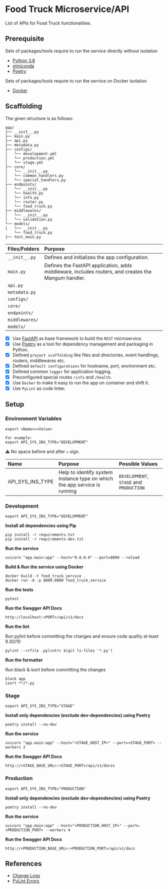 # Food Truck Microservice/API

List of APIs for Food Truck functionalities.

## Prerequisite

Sets of packages/tools require to run the service directly without isolation

* [Python 3.8](https://www.python.org/downloads/)
* [miniconda](https://docs.conda.io/en/latest/miniconda.html)
* [Poetry](https://python-poetry.org/)

Sets of packages/tools require to run the service on Docker isolation

* [Docker](https://www.docker.com/)

## Scaffolding

The given structure is as follows:

```
app/
├── __init__.py
├── main.py
├── api.py
├── metadata.py
├── configs/
│   └── development.yml
│   └── production.yml
│   └── stage.yml
├── core/
│   └── __init__.py
│   └── common_handlers.py
│   └── special_handlers.py
├── endpoints/
│   └── __init__.py
│   └── health.py
│   └── info.py
│   └── router.py
│   └── food_truck.py
├── middlewares/
│   └── __init__.py
│   └── validation.py
└── models/
│   └── __init__.py
    └── food_truck.py
├── test_main.py
```

| Files/Folders | Purpose |
|:---|:---|
| `__init__.py` | Defines and initializes the app configuration. |
| `main.py` | Defines the FastAPI application, adds middleware, includes routers, and creates the Mangum handler. |
| `api.py` | |
| `metadata.py` | |
| `configs/` | |
| `core/` | |
| `endpoints/` | |
| `middlewares/` | |
| `models/` | |

- [x] Use [FastAPI](https://fastapi.tiangolo.com/) as base framework to build the `REST` microservice.
- [x] Use [Poetry](https://python-poetry.org/docs/) as a tool for dependency management and packaging in Python.
- [x] Defined `project scaffolding` like files and directories, event handlings, routers, middlewares etc.
- [x] Defined `default configurations` for hostname, port, environment etc.
- [x] Defined common `logger` for application logging.
- [x] Preconfigured special routes `/info` and `/health`.
- [x] Use `Docker` to make it easy to run the app on container and shift it.
- [x] Use `PyLint` as code linter.

## Setup

### Environment Variables

```console
export <Name>=<Value>

For example:
export API_SYS_INS_TYPE="DEVELOPMENT"
```

:warning: No space before and after `=` sign.

| Name | Purpose | Possible Values |
|:---|:---|:---|
| API_SYS_INS_TYPE | Help to identify system instance type on which the app service is running | `DEVELOPMENT`, `STAGE` and `PRODUCTION` |

### Development

```console
export API_SYS_INS_TYPE="DEVELOPMENT"
```

**Install all dependencies using Pip**

```console
pip install -r requirements.txt
pip install -r requirements-dev.txt
```

**Run the service**

```console
uvicorn "app.main:app" --host="0.0.0.0" --port=8000 --reload
```

**Build & Run the service using Docker**

```console
docker build -t food_truck_service .
docker run -d -p 8000:8000 food_truck_service
```

**Run the tests**

```console
pytest
```

**Run the Swagger API Docs**

```console
http://localhost:<PORT>/api/v1/docs
```

**Run the lint**

Run pylint before committing the changes and ensure code quality at least 9.30/10

```console
pylint --rcfile .pylintrc $(git ls-files '*.py')
```

**Run the formatter**

Run black & isort before committing the changes

```console
black app
isort **/*.py
```

### Stage

```console
export API_SYS_INS_TYPE="STAGE"
```

**Install only dependencies (exclude dev-dependencies) using Poetry**
```console
poetry install --no-dev
```

**Run the service**

```console
uvicorn "app.main:app" --host="<STAGE_HOST_IP>" --port=<STAGE_PORT> --workers 2
```

**Run the Swagger API Docs**

```console
http://<STAGE_BASE_URL>:<STAGE_PORT>/api/v1/docss
```

### Production

```console
export API_SYS_INS_TYPE="PRODUCTION"
```

**Install only dependencies (exclude dev-dependencies) using Poetry**
```console
poetry install --no-dev
```

**Run the service**

```console
uvicorn "app.main:app" --host="<PRODUCTION_HOST_IP>" --port=<PRODUCTION_PORT> --workers 4
```

**Run the Swagger API Docs**

```console
http://<PRODUCTION_BASE_URL>:<PRODUCTION_PORT>/api/v1/docs
```

## References

* [Change Logs](CHANGELOGS.md)
* [PyLint Errors](https://vald-phoenix.github.io/pylint-errors/#list-of-errors)
